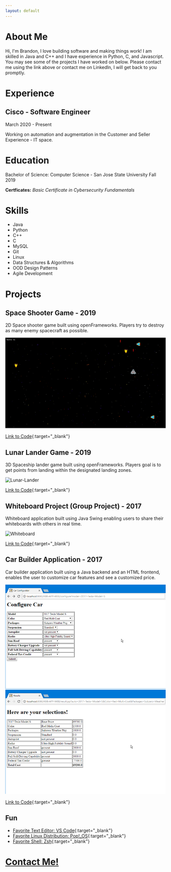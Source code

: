 ```yaml
---
layout: default
---
```


# About Me

Hi, I'm Brandon, I love building software and making things work! I am skilled in Java and C++ and I have experience in Python, C, and Javascript. You may see some of the projects I have worked on below. Please contact me using the link above or contact me on LinkedIn, I will get back to you promptly.

# Experience

## Cisco - Software Engineer
March 2020 - Present

Working on automation and augmentation in the Customer and Seller Experience - IT space.

# Education

Bachelor of Science: Computer Science - San Jose State University Fall 2019

**Certficates:** *Basic Certificate in Cybersecurity Fundamentals*

# Skills

*   Java
*   Python
*   C++
*   C
*   MySQL
*   Git
*   Linux
*   Data Structures & Algorithms
*   OOD Design Patterns
*   Agile Development


# Projects

## Space Shooter Game - 2019

2D Space shooter game built using openFrameworks. Players try to destroy as many enemy spacecraft as possible.

![Space-Shooter](assets/space-shooter.gif)

[Link to Code](https://github.com/brandon-a/2D-Shooter){:target="_blank"}

## Lunar Lander Game - 2019

3D Spaceship lander game built using openFrameworks. Players goal is to get points from landing within the designated landing zones.

![Lunar-Lander](assets/lunar-lander.gif)

[Link to Code](https://github.com/brandon-a/lunar-lander){:target="_blank"}

## Whiteboard Project (Group Project) - 2017

Whiteboard application built using Java Swing enabling users to share their whiteboards with others in real time.

![Whiteboard](assets/whiteboard.gif)

[Link to Code](https://github.com/brandon-a/whiteboard){:target="_blank"}

## Car Builder Application - 2017

Car builder application built using a Java backend and an HTML frontend, enables the user to customize car features and see a customized price.

![Car-Builder1](assets/car-builder-1.png)
![Car-Builder2](assets/car-builder-2.png)

[Link to Code](https://github.com/brandon-a/KBB-Application){:target="_blank"}

## Fun

*   [Favorite Text Editor: VS Code](https://code.visualstudio.com/){:target="_blank"}
*   [Favorite Linux Distribution: Pop!_OS](https://system76.com/pop){:target="_blank"}
*   [Favorite Shell: Zsh](http://zsh.sourceforge.net/){:target="_blank"}


# [Contact Me!](https://b7g53.typeform.com/to/cVQ4m2 "Contact Me!")
